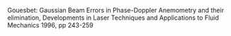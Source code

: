 Gouesbet: Gaussian Beam Errors in Phase-Doppler Anemometry and their
elimination, Developments in Laser Techniques and Applications to Fluid Mechanics
1996, pp 243-259 


